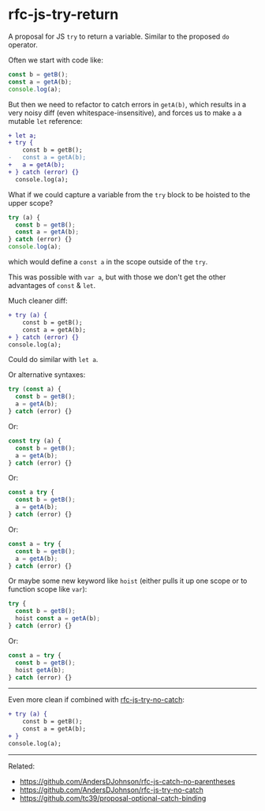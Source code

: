 # rfc-js-try-return
A proposal for JS `try` to return a variable. Similar to the proposed `do` operator.

Often we start with code like:

```js
const b = getB();
const a = getA(b);
console.log(a);
```

But then we need to refactor to catch errors in `getA(b)`,
which results in a very noisy diff (even whitespace-insensitive),
and forces us to make `a` a mutable `let` reference:

```diff
+ let a;
+ try {
    const b = getB();
-   const a = getA(b);
+   a = getA(b);
+ } catch (error) {}
  console.log(a);
```

What if we could capture a variable from the `try` block to be hoisted to the upper scope?

```js
try (a) {
  const b = getB();
  const a = getA(b);
} catch (error) {}
console.log(a);
```

which would define a `const a` in the scope outside of the `try`.

This was possible with `var a`, but with those we don't get the other advantages of `const` & `let`.

Much cleaner diff:

```diff
+ try (a) {
    const b = getB();
    const a = getA(b);
+ } catch (error) {}
console.log(a);
```

Could do similar with `let a`.

Or alternative syntaxes:

```js
try (const a) {
  const b = getB();
  a = getA(b);
} catch (error) {}
```

Or:

```js
const try (a) {
  const b = getB();
  a = getA(b);
} catch (error) {}
```

Or:

```js
const a try {
  const b = getB();
  a = getA(b);
} catch (error) {}
```

Or:

```js
const a = try {
  const b = getB();
  a = getA(b);
} catch (error) {}
```

Or maybe some new keyword like `hoist` (either pulls it up one scope or to function scope like `var`):

```js
try {
  const b = getB();
  hoist const a = getA(b);
} catch (error) {}
```

Or:

```js
const a = try {
  const b = getB();
  hoist getA(b);
} catch (error) {}
```

---

Even more clean if combined with [rfc-js-try-no-catch](https://github.com/AndersDJohnson/rfc-js-try-no-catch):

```diff
+ try (a) {
    const b = getB();
    const a = getA(b);
+ }
console.log(a);
```

---

Related:
* https://github.com/AndersDJohnson/rfc-js-catch-no-parentheses
* https://github.com/AndersDJohnson/rfc-js-try-no-catch
* https://github.com/tc39/proposal-optional-catch-binding

